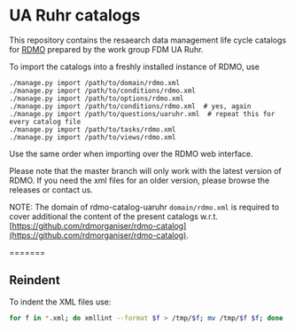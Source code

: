 UA Ruhr catalogs
============

This repository contains the resaearch data management life cycle catalogs for [RDMO](https://github.com/rdmorganiser/rdmo) prepared by the work group FDM UA Ruhr.

To import the catalogs into a freshly installed instance of RDMO, use

```
./manage.py import /path/to/domain/rdmo.xml
./manage.py import /path/to/conditions/rdmo.xml
./manage.py import /path/to/options/rdmo.xml
./manage.py import /path/to/conditions/rdmo.xml  # yes, again
./manage.py import /path/to/questions/uaruhr.xml  # repeat this for every catalog file
./manage.py import /path/to/tasks/rdmo.xml
./manage.py import /path/to/views/rdmo.xml
```

Use the same order when importing over the RDMO web interface.

Please note that the master branch will only work with the latest version of RDMO. If you need the xml files for an older version, please browse the releases or contact us.

NOTE: The domain of rdmo-catalog-uaruhr `domain/rdmo.xml` is required to cover additional the content of the present catalogs w.r.t. [https://github.com/rdmorganiser/rdmo-catalog](https://github.com/rdmorganiser/rdmo-catalog).

=======


Reindent
--------

To indent the XML files use:

```bash
for f in *.xml; do xmllint --format $f > /tmp/$f; mv /tmp/$f $f; done
```
